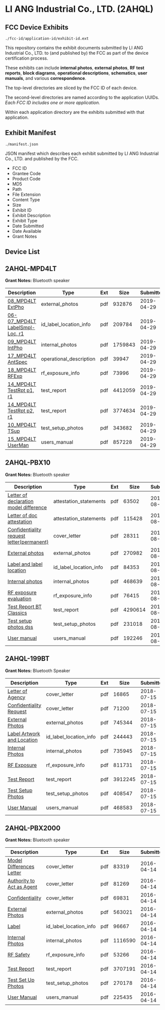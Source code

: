 # LI ANG Industrial Co., LTD. (2AHQL)
## FCC Device Exhibits

```
./fcc-id/application-id/exhibit-id.ext
```

This repository contains the exhibit documents submitted by LI ANG Industrial Co., LTD. to (and published by) the FCC as part of the device certification process.

These exhibits can include **internal photos**, **external photos**, **RF test reports**, **block diagrams**, **operational descriptions**, **schematics**, **user manuals**, and various **correspondence**.

The top-level directories are sliced by the FCC ID of each device.

The second-level directories are named according to the application UUIDs. *Each FCC ID includes one or more application.*

Within each application directory are the exhibits submitted with that application. 

## Exhibit Manifest

```
./manifest.json
```

JSON manifest which describes each exhibit submitted by LI ANG Industrial Co., LTD. and published by the FCC.

- FCC ID
- Grantee Code
- Product Code
- MD5
- Path
- File Extension
- Content Type
- Size
- Exhibit ID
- Exhibit Description
- Exhibit Type
- Date Submitted
- Date Available
- Grant Notes

## Device List
## 2AHQL-MPD4LT
**Grant Notes:** Bluetooth speaker

| Description | Type | Ext | Size | Submitted | Available |
| ----------- | ---- | --- | ---- | --------- | --------- |
| [08_MPD4LT ExtPho](2AHQL-MPD4LT/f8c2e8dbd8c0b9fe2f386b85140f1770/4256906.pdf) | external_photos | pdf | 932876 | 2019-04-29 | 2019-04-29 |
| [06-07_MPD4LT LabelSmpl-Loc, r1](2AHQL-MPD4LT/f8c2e8dbd8c0b9fe2f386b85140f1770/4256905.pdf) | id_label_location_info | pdf | 209784 | 2019-04-29 | 2019-04-29 |
| [09_MPD4LT IntPho](2AHQL-MPD4LT/f8c2e8dbd8c0b9fe2f386b85140f1770/4256907.pdf) | internal_photos | pdf | 1759843 | 2019-04-29 | 2019-04-29 |
| [17_MPD4LT AntSpec](2AHQL-MPD4LT/f8c2e8dbd8c0b9fe2f386b85140f1770/4256915.pdf) | operational_description | pdf | 39947 | 2019-04-29 | 2019-04-29 |
| [18_MPD4LT RFExp](2AHQL-MPD4LT/f8c2e8dbd8c0b9fe2f386b85140f1770/4256916.pdf) | rf_exposure_info | pdf | 73996 | 2019-04-29 | 2019-04-29 |
| [14_MPD4LT TestRpt p1, r1](2AHQL-MPD4LT/f8c2e8dbd8c0b9fe2f386b85140f1770/4256912.pdf) | test_report | pdf | 4412059 | 2019-04-29 | 2019-04-29 |
| [14_MPD4LT TestRpt p2, r1](2AHQL-MPD4LT/f8c2e8dbd8c0b9fe2f386b85140f1770/4256913.pdf) | test_report | pdf | 3774634 | 2019-04-29 | 2019-04-29 |
| [10_MPD4LT TSup](2AHQL-MPD4LT/f8c2e8dbd8c0b9fe2f386b85140f1770/4256908.pdf) | test_setup_photos | pdf | 343682 | 2019-04-29 | 2019-04-29 |
| [15_MPD4LT UserMan](2AHQL-MPD4LT/f8c2e8dbd8c0b9fe2f386b85140f1770/4256914.pdf) | users_manual | pdf | 857228 | 2019-04-29 | 2019-04-29 |
## 2AHQL-PBX10
**Grant Notes:** Bluetooth speaker

| Description | Type | Ext | Size | Submitted | Available |
| ----------- | ---- | --- | ---- | --------- | --------- |
| [Letter of declaration model difference](2AHQL-PBX10/d3b77bb6c583d28878825043c51ef9f6/3491293.pdf) | attestation_statements | pdf | 63502 | 2017-08-01 | 2017-08-01 |
| [Letter of doc attestation](2AHQL-PBX10/d3b77bb6c583d28878825043c51ef9f6/3491294.pdf) | attestation_statements | pdf | 115428 | 2017-08-01 | 2017-08-01 |
| [Confidentiality request letter(permanent)](2AHQL-PBX10/d3b77bb6c583d28878825043c51ef9f6/3491285.pdf) | cover_letter | pdf | 28311 | 2017-08-01 | 2017-08-01 |
| [External photos](2AHQL-PBX10/d3b77bb6c583d28878825043c51ef9f6/3491286.pdf) | external_photos | pdf | 270982 | 2017-08-01 | 2017-08-01 |
| [Label and label location](2AHQL-PBX10/d3b77bb6c583d28878825043c51ef9f6/3491291.pdf) | id_label_location_info | pdf | 84353 | 2017-08-01 | 2017-08-01 |
| [Internal photos](2AHQL-PBX10/d3b77bb6c583d28878825043c51ef9f6/3491289.pdf) | internal_photos | pdf | 468639 | 2017-08-01 | 2017-08-01 |
| [RF exposure evaluation](2AHQL-PBX10/d3b77bb6c583d28878825043c51ef9f6/3491297.pdf) | rf_exposure_info | pdf | 76415 | 2017-08-01 | 2017-08-01 |
| [Test Report BT Classics](2AHQL-PBX10/d3b77bb6c583d28878825043c51ef9f6/3491301.pdf) | test_report | pdf | 4290614 | 2017-08-01 | 2017-08-01 |
| [Test setup photos dss](2AHQL-PBX10/d3b77bb6c583d28878825043c51ef9f6/3491306.pdf) | test_setup_photos | pdf | 231018 | 2017-08-01 | 2017-08-01 |
| [User manual](2AHQL-PBX10/d3b77bb6c583d28878825043c51ef9f6/3491307.pdf) | users_manual | pdf | 192246 | 2017-08-01 | 2017-08-01 |
## 2AHQL-199BT
**Grant Notes:** Bluetooth Speaker

| Description | Type | Ext | Size | Submitted | Available |
| ----------- | ---- | --- | ---- | --------- | --------- |
| [Letter of Agency](2AHQL-199BT/8e0582f6b4463432283839ef55809e96/3924565.pdf) | cover_letter | pdf | 16865 | 2018-07-15 | 2018-07-15 |
| [Confidentiality Request](2AHQL-199BT/8e0582f6b4463432283839ef55809e96/3924566.pdf) | cover_letter | pdf | 71200 | 2018-07-15 | 2018-07-15 |
| [External Photos](2AHQL-199BT/8e0582f6b4463432283839ef55809e96/3924573.pdf) | external_photos | pdf | 745344 | 2018-07-15 | 2018-07-15 |
| [Label Artwork and Location](2AHQL-199BT/8e0582f6b4463432283839ef55809e96/3924574.pdf) | id_label_location_info | pdf | 244443 | 2018-07-15 | 2018-07-15 |
| [Internal Photos](2AHQL-199BT/8e0582f6b4463432283839ef55809e96/3924575.pdf) | internal_photos | pdf | 735945 | 2018-07-15 | 2018-07-15 |
| [RF Exposure](2AHQL-199BT/8e0582f6b4463432283839ef55809e96/3924576.pdf) | rf_exposure_info | pdf | 811731 | 2018-07-15 | 2018-07-15 |
| [Test Report](2AHQL-199BT/8e0582f6b4463432283839ef55809e96/3924571.pdf) | test_report | pdf | 3912245 | 2018-07-15 | 2018-07-15 |
| [Test Setup Photos](2AHQL-199BT/8e0582f6b4463432283839ef55809e96/3924572.pdf) | test_setup_photos | pdf | 408547 | 2018-07-15 | 2018-07-15 |
| [User Manual](2AHQL-199BT/8e0582f6b4463432283839ef55809e96/3924567.pdf) | users_manual | pdf | 468583 | 2018-07-15 | 2018-07-15 |
## 2AHQL-PBX2000
**Grant Notes:** Bluetooth speaker

| Description | Type | Ext | Size | Submitted | Available |
| ----------- | ---- | --- | ---- | --------- | --------- |
| [Model Differences Letter](2AHQL-PBX2000/881a2ef680b12202f6456e8bce781b8e/2959110.pdf) | cover_letter | pdf | 83319 | 2016-04-14 | 2016-04-15 |
| [Authority to Act as Agent](2AHQL-PBX2000/881a2ef680b12202f6456e8bce781b8e/2959111.pdf) | cover_letter | pdf | 81269 | 2016-04-14 | 2016-04-15 |
| [Confidentiality](2AHQL-PBX2000/881a2ef680b12202f6456e8bce781b8e/2959112.pdf) | cover_letter | pdf | 69831 | 2016-04-14 | 2016-04-15 |
| [External Photos](2AHQL-PBX2000/881a2ef680b12202f6456e8bce781b8e/2959113.pdf) | external_photos | pdf | 563021 | 2016-04-14 | 2016-04-15 |
| [Label](2AHQL-PBX2000/881a2ef680b12202f6456e8bce781b8e/2959115.pdf) | id_label_location_info | pdf | 96667 | 2016-04-14 | 2016-04-15 |
| [Internal Photos](2AHQL-PBX2000/881a2ef680b12202f6456e8bce781b8e/2959114.pdf) | internal_photos | pdf | 1116590 | 2016-04-14 | 2016-04-15 |
| [RF Safety](2AHQL-PBX2000/881a2ef680b12202f6456e8bce781b8e/2959120.pdf) | rf_exposure_info | pdf | 53266 | 2016-04-14 | 2016-04-15 |
| [Test Report](2AHQL-PBX2000/881a2ef680b12202f6456e8bce781b8e/2959119.pdf) | test_report | pdf | 3707191 | 2016-04-14 | 2016-04-15 |
| [Test Set Up Photos](2AHQL-PBX2000/881a2ef680b12202f6456e8bce781b8e/2959118.pdf) | test_setup_photos | pdf | 270178 | 2016-04-14 | 2016-04-15 |
| [User Manual](2AHQL-PBX2000/881a2ef680b12202f6456e8bce781b8e/2959121.pdf) | users_manual | pdf | 225435 | 2016-04-14 | 2016-04-15 |
